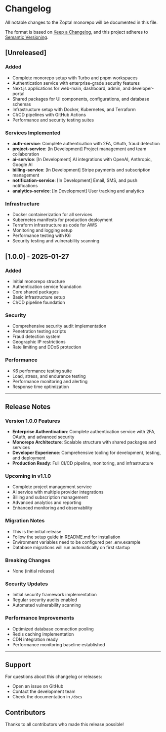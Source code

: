 # Changelog

All notable changes to the Zoptal monorepo will be documented in this file.

The format is based on [Keep a Changelog](https://keepachangelog.com/en/1.0.0/),
and this project adheres to [Semantic Versioning](https://semver.org/spec/v2.0.0.html).

## [Unreleased]

### Added
- Complete monorepo setup with Turbo and pnpm workspaces
- Authentication service with enterprise-grade security features
- Next.js applications for web-main, dashboard, admin, and developer-portal
- Shared packages for UI components, configurations, and database schemas
- Infrastructure setup with Docker, Kubernetes, and Terraform
- CI/CD pipelines with GitHub Actions
- Performance and security testing suites

### Services Implemented
- **auth-service**: Complete authentication with 2FA, OAuth, fraud detection
- **project-service**: [In Development] Project management and team collaboration
- **ai-service**: [In Development] AI integrations with OpenAI, Anthropic, Google AI
- **billing-service**: [In Development] Stripe payments and subscription management
- **notification-service**: [In Development] Email, SMS, and push notifications
- **analytics-service**: [In Development] User tracking and analytics

### Infrastructure
- Docker containerization for all services
- Kubernetes manifests for production deployment
- Terraform infrastructure as code for AWS
- Monitoring and logging setup
- Performance testing with K6
- Security testing and vulnerability scanning

## [1.0.0] - 2025-01-27

### Added
- Initial monorepo structure
- Authentication service foundation
- Core shared packages
- Basic infrastructure setup
- CI/CD pipeline foundation

### Security
- Comprehensive security audit implementation
- Penetration testing scripts
- Fraud detection system
- Geographic IP restrictions
- Rate limiting and DDoS protection

### Performance
- K6 performance testing suite
- Load, stress, and endurance testing
- Performance monitoring and alerting
- Response time optimization

---

## Release Notes

### Version 1.0.0 Features
- **Enterprise Authentication**: Complete authentication service with 2FA, OAuth, and advanced security
- **Monorepo Architecture**: Scalable structure with shared packages and services
- **Developer Experience**: Comprehensive tooling for development, testing, and deployment
- **Production Ready**: Full CI/CD pipeline, monitoring, and infrastructure

### Upcoming in v1.1.0
- Complete project management service
- AI service with multiple provider integrations
- Billing and subscription management
- Advanced analytics and reporting
- Enhanced monitoring and observability

### Migration Notes
- This is the initial release
- Follow the setup guide in README.md for installation
- Environment variables need to be configured per .env.example
- Database migrations will run automatically on first startup

### Breaking Changes
- None (initial release)

### Security Updates
- Initial security framework implementation
- Regular security audits enabled
- Automated vulnerability scanning

### Performance Improvements
- Optimized database connection pooling
- Redis caching implementation
- CDN integration ready
- Performance monitoring baseline established

---

## Support

For questions about this changelog or releases:
- Open an issue on GitHub
- Contact the development team
- Check the documentation in `/docs`

## Contributors

Thanks to all contributors who made this release possible!